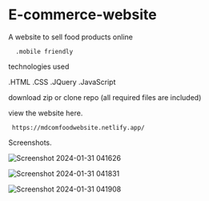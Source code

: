# E-commerce-website











A website to sell food products online

      .mobile friendly


technologies used



 .HTML
.CSS
.JQuery
.JavaScript



download zip or clone repo (all required files are included)

view the website here.

     https://mdcomfoodwebsite.netlify.app/




Screenshots.

![Screenshot 2024-01-31 041626](https://github.com/MdAjbullah/E-commerce-website/assets/124435295/9cae96f0-7b73-482c-9740-d58164ad4e2f)



![Screenshot 2024-01-31 041831](https://github.com/MdAjbullah/E-commerce-website/assets/124435295/b22b3467-2398-43c2-9cc2-281f562032e1)

![Screenshot 2024-01-31 041908](https://github.com/MdAjbullah/E-commerce-website/assets/124435295/12d4b5f4-a78d-4e5f-853c-62ec79e57de2)

